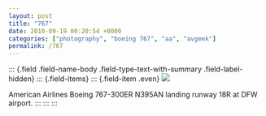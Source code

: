```yaml
---
layout: post
title: "767"
date: 2010-09-19 00:20:54 +0000
categories: ["photography", "boeing 767", "aa", "avgeek"]
permalink: /767
---
```

::: {.field .field-name-body .field-type-text-with-summary .field-label-hidden}
::: {.field-items}
::: {.field-item .even}
![](http://reluctanthacker.rollett.org/sites/default/files/IMGP8350_1.jpg)

American Airlines Boeing 767-300ER N395AN landing runway 18R at DFW
airport.
:::
:::
:::

